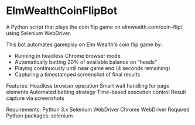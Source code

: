 # ElmWealthCoinFlipBot
A Python script that plays the coin flip game on elmwealth.com/coin-flip/ using Selenium WebDriver.

This bot automates gameplay on Elm Wealth's coin flip game by:
- Running in headless Chrome browser mode
- Automatically betting 20% of available balance on "heads"
- Playing continuously until near game end (4 seconds remaining)
- Capturing a timestamped screenshot of final results

Features:
Headless browser operation
Smart wait handling for page elements
Automated betting strategy
Time-based execution control
Result capture via screenshots

Requirements:
Python 3.x
Selenium WebDriver
Chrome WebDriver
Required Python packages: selenium
